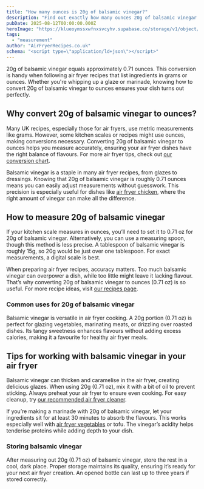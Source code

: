 ```yaml
---
title: "How many ounces is 20g of balsamic vinegar?"
description: "Find out exactly how many ounces 20g of balsamic vinegar equals with our simple conversion guide. Perfect for air fryer recipes!"
pubDate: 2025-08-12T00:00:00.000Z
heroImage: "https://klueoymssxwfnxsvcyhv.supabase.co/storage/v1/object/public/md/20g-balsamic-vinegar-to-ounces-e1cbb876.webp"
tags:
  - "measurement"
author: "AirFryerRecipes.co.uk"
schema: "<script type=\"application/ld+json\"></script>"
---
```


<p>20g of balsamic vinegar equals approximately 0.71 ounces. This conversion is handy when following air fryer recipes that list ingredients in grams or ounces. Whether you're whipping up a glaze or marinade, knowing how to convert 20g of balsamic vinegar to ounces ensures your dish turns out perfectly.</p>

<h2>Why convert 20g of balsamic vinegar to ounces?</h2>
<p>Many UK recipes, especially those for air fryers, use metric measurements like grams. However, some kitchen scales or recipes might use ounces, making conversions necessary. Converting 20g of balsamic vinegar to ounces helps you measure accurately, ensuring your air fryer dishes have the right balance of flavours. For more air fryer tips, check out <a href=https://www.airfryerrecipe.co.uk/air-fryer-conversion-chart>our conversion chart</a>.</p>

<p>Balsamic vinegar is a staple in many air fryer recipes, from glazes to dressings. Knowing that 20g of balsamic vinegar is roughly 0.71 ounces means you can easily adjust measurements without guesswork. This precision is especially useful for dishes like <a href=https://www.airfryerrecipe.co.uk/recipe-category/chicken>air fryer chicken</a>, where the right amount of vinegar can make all the difference.</p>

<h2>How to measure 20g of balsamic vinegar</h2>
<p>If your kitchen scale measures in ounces, you’ll need to set it to 0.71 oz for 20g of balsamic vinegar. Alternatively, you can use a measuring spoon, though this method is less precise. A tablespoon of balsamic vinegar is roughly 15g, so 20g would be just over one tablespoon. For exact measurements, a digital scale is best.</p>

<p>When preparing air fryer recipes, accuracy matters. Too much balsamic vinegar can overpower a dish, while too little might leave it lacking flavour. That’s why converting 20g of balsamic vinegar to ounces (0.71 oz) is so useful. For more recipe ideas, visit <a href=https://www.airfryerrecipe.co.uk/recipes>our recipes page</a>.</p>

<h3>Common uses for 20g of balsamic vinegar</h3>
<p>Balsamic vinegar is versatile in air fryer cooking. A 20g portion (0.71 oz) is perfect for glazing vegetables, marinating meats, or drizzling over roasted dishes. Its tangy sweetness enhances flavours without adding excess calories, making it a favourite for healthy air fryer meals.</p>

<h2>Tips for working with balsamic vinegar in your air fryer</h2>
<p>Balsamic vinegar can thicken and caramelise in the air fryer, creating delicious glazes. When using 20g (0.71 oz), mix it with a bit of oil to prevent sticking. Always preheat your air fryer to ensure even cooking. For easy cleanup, try <a href=https://www.airfryerrecipe.co.uk/air-fryer-cleaner>our recommended air fryer cleaner</a>.</p>

<p>If you’re making a marinade with 20g of balsamic vinegar, let your ingredients sit for at least 30 minutes to absorb the flavours. This works especially well with <a href=https://www.airfryerrecipe.co.uk/recipe-category/vegetables>air fryer vegetables</a> or tofu. The vinegar’s acidity helps tenderise proteins while adding depth to your dish.</p>

<h3>Storing balsamic vinegar</h3>
<p>After measuring out 20g (0.71 oz) of balsamic vinegar, store the rest in a cool, dark place. Proper storage maintains its quality, ensuring it’s ready for your next air fryer creation. An opened bottle can last up to three years if stored correctly.</p>